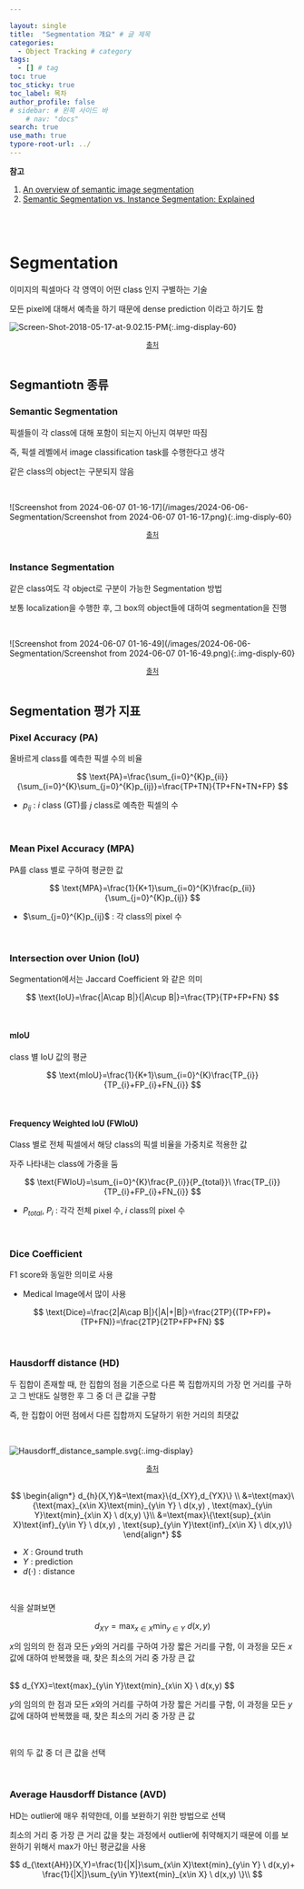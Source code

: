 ```yaml
---

layout: single
title:  "Segmentation 개요" # 글 제목
categories: 
  - Object Tracking # category
tags: 
  - [] # tag
toc: true 
toc_sticky: true
toc_label: 목차
author_profile: false
# sidebar: # 왼쪽 사이드 바
    # nav: "docs"
search: true 
use_math: true
typore-root-url: ../
---
```


**참고**

1. [An overview of semantic image segmentation](https://www.jeremyjordan.me/semantic-segmentation/)
1. [Semantic Segmentation vs. Instance Segmentation: Explained](https://blog.roboflow.com/difference-semantic-segmentation-instance-segmentation/)

<br><br>

# Segmentation

이미지의  픽셀마다 각 영역이 어떤 class 인지 구별하는 기술

모든 pixel에 대해서 예측을 하기 때문에 dense prediction 이라고 하기도 함



![Screen-Shot-2018-05-17-at-9.02.15-PM](/images/2024-06-06-Segmentation/Screen-Shot-2018-05-17-at-9.02.15-PM.png){:.img-display-60}

<center style="font-size:12px;">
    <a href="https://www.jeremyjordan.me/semantic-segmentation/"> 출처 </a>
</center>

<br>



## Segmantiotn 종류

### Semantic Segmentation

픽셀들이 각 class에 대해 포함이 되는지 아닌지 여부만 따짐

즉, 픽셀 레벨에서 image classification task를 수행한다고 생각

같은 class의 object는 구분되지 않음

<br>

![Screenshot from 2024-06-07 01-16-17](/images/2024-06-06-Segmentation/Screenshot from 2024-06-07 01-16-17.png){:.img-disply-60}

<center style="font-size:12px;">
    <a href="https://wiki.math.uwaterloo.ca/statwiki/index.php?title=User%3AX93ma&ref=blog.roboflow.com"> 출처 </a>
</center>

<br>

### Instance Segmentation

같은 class여도 각 object로 구분이 가능한 Segmentation 방법

보통 localization을 수행한 후, 그 box의 object들에 대하여 segmentation을 진행

<br>



![Screenshot from 2024-06-07 01-16-49](/images/2024-06-06-Segmentation/Screenshot from 2024-06-07 01-16-49.png){:.img-disply-60}

<center style="font-size:12px;">
    <a href="https://wiki.math.uwaterloo.ca/statwiki/index.php?title=User%3AX93ma&ref=blog.roboflow.com"> 출처 </a>
</center>

<br>

## Segmentation 평가 지표

### Pixel Accuracy (PA)

올바르게  class를 예측한 픽셀 수의 비율


$$
\text{PA}=\frac{\sum_{i=0}^{K}p_{ii}}{\sum_{i=0}^{K}\sum_{j=0}^{K}p_{ij}}=\frac{TP+TN}{TP+FN+TN+FP}
$$


- $p_{ij}$ : $i$ class (GT)를 $j$ class로 예측한 픽셀의 수

<br>

### Mean Pixel Accuracy (MPA)

PA를 class 별로 구하여 평균한 값


$$
\text{MPA}=\frac{1}{K+1}\sum_{i=0}^{K}\frac{p_{ii}}{\sum_{j=0}^{K}p_{ij}}
$$


- $\sum_{j=0}^{K}p_{ij}$ : 각 class의 pixel 수

<br>

### Intersection over Union (IoU)

Segmentation에서는 Jaccard Coefficient 와 같은 의미


$$
\text{IoU}=\frac{|A\cap B|}{|A\cup B|}=\frac{TP}{TP+FP+FN}
$$


<br>

#### mIoU 

class 별 IoU 값의 평균


$$
\text{mIoU}=\frac{1}{K+1}\sum_{i=0}^{K}\frac{TP_{i}}{TP_{i}+FP_{i}+FN_{i}}
$$


<br>

#### Frequency Weighted IoU (FWIoU)

Class 별로 전체 픽셀에서 해당 class의 픽셀 비율을 가중치로 적용한 값 

자주 나타내는 class에 가중을 둠


$$
\text{FWIoU}=\sum_{i=0}^{K}\frac{P_{i}}{P_{total}}\ \frac{TP_{i}}{TP_{i}+FP_{i}+FN_{i}}
$$


- $P_{total}$, $P_{i}$ : 각각 전체 pixel 수, $i$ class의 pixel 수

<br>

### Dice Coefficient

F1 score와 동일한 의미로 사용

- Medical Image에서 많이 사용


$$
\text{Dice}=\frac{2|A\cap B|}{|A|+|B|}=\frac{2TP}{(TP+FP)+(TP+FN)}=\frac{2TP}{2TP+FP+FN}
$$


<br>

### Hausdorff distance (HD)

두 집합이 존재할 때, 한 집합의 점을 기준으로 다른 쪽 집합까지의 가장 먼 거리를 구하고 그 반대도 실행한 후 그 중 더 큰 값을 구함

즉, 한 집합이 어떤 점에서 다른 집합까지 도달하기 위한 거리의 최댓값 

<br>

![Hausdorff_distance_sample.svg](/images/2024-06-06-Segmentation/Hausdorff_distance_sample.svg.png){:.img-display}

<center style="font-size:12px;">
    <a href="https://en.wikipedia.org/wiki/Hausdorff_distance"> 출처 </a>
</center>

<br>




$$
\begin{align*}
d_{h}(X,Y)&=\text{max}\{d_{XY},d_{YX}\} \\
&=\text{max}\{\text{max}_{x\in X}\text{min}_{y\in Y} \ d(x,y) , \text{max}_{y\in Y}\text{min}_{x\in X} \ d(x,y) \}\\
&=\text{max}\{\text{sup}_{x\in X}\text{inf}_{y\in Y} \ d(x,y) , \text{sup}_{y\in Y}\text{inf}_{x\in X} \ d(x,y)\}
\end{align*}
$$


- $X$ : Ground truth
- $Y$ : prediction
- $d(\cdot )$ :  distance

<br>

식을 살펴보면


$$
d_{XY}=\text{max}_{x\in X}\text{min}_{y\in Y} \ d(x,y)
$$


$x$의 임의의 한 점과 모든 $y$와의 거리를 구하여 가장 짧은 거리를 구함, 이 과정을 모든 $x$ 값에 대하여 반복했을 때, 찾은 최소의 거리 중 가장 큰 값

 

<br>
$$
d_{YX}=\text{max}_{y\in Y}\text{min}_{x\in X} \ d(x,y)
$$


$y$의 임의의 한 점과 모든 $x$와의 거리를 구하여 가장 짧은 거리를 구함, 이 과정을 모든 $y$ 값에 대하여 반복했을 때, 찾은 최소의 거리 중 가장 큰 값

<br>



위의 두 값 중 더 큰 값을 선택

<br>

### Average Hausdorff Distance (AVD)

HD는 outlier에 매우 취약한데, 이를 보완하기 위한 방법으로 선택

최소의 거리 중 가장 큰 거리 값을 찾는 과정에서 outlier에 취약해지기 때문에 이를 보완하기 위해서 max가 아닌 평균값을 사용


$$
d_{\text{AH}}(X,Y)=\frac{1}{|X|}\sum_{x\in X}\text{min}_{y\in Y} \ d(x,y)+ \frac{1}{|X|}\sum_{y\in Y}\text{min}_{x\in X} \ d(x,y) \}\\
$$
